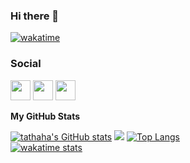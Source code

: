 ### Hi there 👋

[![wakatime](https://wakatime.com/badge/user/ddc5de49-4e66-4a93-8464-d6d75994e9bc.svg)](https://wakatime.com/@ddc5de49-4e66-4a93-8464-d6d75994e9bc)

### Social 
 
 <p align="left"> <a href="https://discord.com/users/harukifi#9459" target="_blank" rel="noreferrer"><img src="https://raw.githubusercontent.com/danielcranney/readme-generator/main/public/icons/socials/discord.svg" width="32" height="32" /></a> <a href="https://www.github.com/tathaha" target="_blank" rel="noreferrer"><img src="https://raw.githubusercontent.com/danielcranney/readme-generator/main/public/icons/socials/github.svg" width="32" height="32" /></a> <a href="https://www.twitter.com/chiraitori" target="_blank" rel="noreferrer"><img src="https://raw.githubusercontent.com/danielcranney/readme-generator/main/public/icons/socials/twitter.svg" width="32" height="32" /></a></p>

<b>My GitHub Stats</b>

<a href="http://www.github.com/tathaha"><img src="https://github-readme-stats.vercel.app/api?username=tathaha&show_icons=true&hide=&count_private=true&title_color=64748b&text_color=64748b&icon_color=ef4444&bg_color=171717&hide_border=true&show_icons=true" alt="tathaha's GitHub stats" /></a>
<a href="http://www.github.com/tathaha"><img src="https://github-readme-streak-stats.herokuapp.com/?user=tathaha&stroke=64748b&background=171717&ring=64748b&fire=64748b&currStreakNum=64748b&currStreakLabel=64748b&sideNums=64748b&sideLabels=64748b&dates=64748b&hide_border=true" /></a>
<a href="https://github.com/tathaha" align="left"><img src="https://github-readme-stats.vercel.app/api/top-langs/?username=tathaha&langs_count=10&title_color=64748b&text_color=64748b&icon_color=ef4444&bg_color=171717&hide_border=true&locale=en&custom_title=Most%20Used%20Programming%20Languages" alt="Top Langs" /></a>\
[![wakatime stats](https://github-readme-stats.vercel.app/api/wakatime?username=tathaha)](https://github.com/tathaha)

